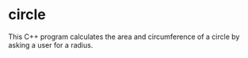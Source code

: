 # circle
This C++ program calculates the area and circumference of a circle by asking a user for a radius.
